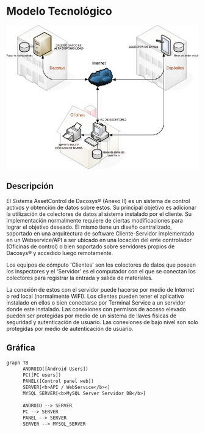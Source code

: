 # Modelo Tecnológico

![img.png](img.png)

## Descripción

El Sistema AssetControl de Dacosys® (Anexo II) es un sistema de control activos y obtención de datos sobre estos.
Su principal objetivo es adicionar la utilización de colectores de datos al sistema instalado por el cliente.
Su implementación normalmente requiere de ciertas modificaciones para lograr el objetivo deseado.
El mismo tiene un diseño centralizado, soportado en una arquitectura de software Cliente-Servidor implementado en un
Webservice/API a ser ubicado en una locación del ente
controlador (Oficinas de control) o bien soportado sobre servidores propios de Dacosys® y accedido luego remotamente.

Los equipos de cómputo 'Clientes' son los colectores de datos que poseen los inspectores y el 'Servidor' es el
computador con el que se conectan los colectores para registrar la entrada y salida de materiales.

La conexión de estos con el servidor puede hacerse por medio de Internet o red local (normalmente WIFI).
Los clientes pueden tener el aplicativo instalado en ellos o bien conectarse por Terminal Service a un servidor donde este instalado.
Las conexiones con permisos de acceso elevado pueden ser protegidas por medio de un sistema de llaves físicas de seguridad y autenticación de usuario. Las
conexiones de
bajo nivel son solo protegidas por medio de autenticación de usuario.

## Gráfica

```mermaid
graph TB
      ANDROID([Android Users])
      PC([PC users])
      PANEL([Control panel web])
      SERVER[<b>API / WebService</b><]
      MYSQL_SERVER[<b>MySQL Server Servidor DB</b>]
   
      ANDROID --> SERVER
      PC --> SERVER
      PANEL --> SERVER
      SERVER --> MYSQL_SERVER 

```